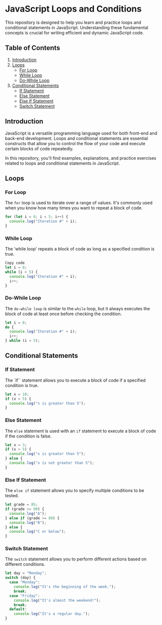 # JavaScript Loops and Conditions

This repository is designed to help you learn and practice loops and conditional statements in JavaScript. Understanding these fundamental concepts is crucial for writing efficient and dynamic JavaScript code.

## Table of Contents

1. [Introduction](#introduction)
2. [Loops](#loops)
    - [For Loop](#for-loop)
    - [While Loop](#while-loop)
    - [Do-While Loop](#do-while-loop)
3. [Conditional Statements](#conditional-statements)
    - [If Statement](#if-statement)
    - [Else Statement](#else-statement)
    - [Else If Statement](#else-if-statement)
    - [Switch Statement](#switch-statement)

## Introduction

JavaScript is a versatile programming language used for both front-end and back-end development. Loops and conditional statements are essential constructs that allow you to control the flow of your code and execute certain blocks of code repeatedly.

In this repository, you'll find examples, explanations, and practice exercises related to loops and conditional statements in JavaScript.

## Loops

### For Loop

The `for` loop is used to iterate over a range of values. It's commonly used when you know how many times you want to repeat a block of code.

```javascript
for (let i = 0; i < 5; i++) {
  console.log("Iteration #" + i);
}
```

### While Loop
The 'while loop' repeats a block of code as long as a specified condition is true.

```javascript
Copy code
let i = 0;
while (i < 5) {
  console.log("Iteration #" + i);
  i++;
}
```

### Do-While Loop

The `do-while loop` is similar to the `while` loop, but it always executes the block of code at least once before checking the condition.

```javascript
let i = 0;
do {
  console.log("Iteration #" + i);
  i++;
} while (i < 5);
```

## Conditional Statements

### If Statement

The `if`` statement allows you to execute a block of code if a specified condition is true.

```javascript
let x = 10;
if (x > 5) {
  console.log("x is greater than 5");
}
```

### Else Statement

The `else` statement is used with an `if` statement to execute a block of code if the condition is false.

```javascript
let x = 3;
if (x > 5) {
  console.log("x is greater than 5");
} else {
  console.log("x is not greater than 5");
}
```

### Else If Statement

The `else if` statement allows you to specify multiple conditions to be tested.

```javascript
let grade = 85;
if (grade >= 90) {
  console.log("A");
} else if (grade >= 80) {
  console.log("B");
} else {
  console.log("C or below");
}
```

### Switch Statement

The `switch` statement allows you to perform different actions based on different conditions.


```javascript
let day = "Monday";
switch (day) {
  case "Monday":
    console.log("It's the beginning of the week.");
    break;
  case "Friday":
    console.log("It's almost the weekend!");
    break;
  default:
    console.log("It's a regular day.");
}
```
